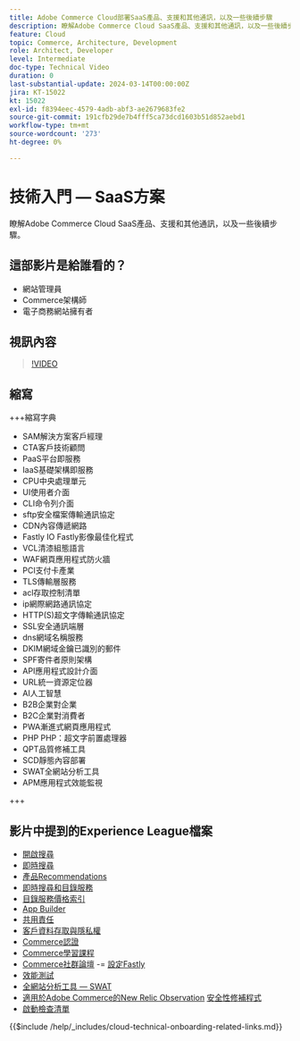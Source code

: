 ```yaml
---
title: Adobe Commerce Cloud部署SaaS產品、支援和其他通訊，以及一些後續步驟
description: 瞭解Adobe Commerce Cloud SaaS產品、支援和其他通訊，以及一些後續步驟。
feature: Cloud
topic: Commerce, Architecture, Development
role: Architect, Developer
level: Intermediate
doc-type: Technical Video
duration: 0
last-substantial-update: 2024-03-14T00:00:00Z
jira: KT-15022
kt: 15022
exl-id: f8394eec-4579-4adb-abf3-ae2679683fe2
source-git-commit: 191cfb29de7b4fff5ca73dcd1603b51d852aebd1
workflow-type: tm+mt
source-wordcount: '273'
ht-degree: 0%

---
```


# 技術入門 — SaaS方案

瞭解Adobe Commerce Cloud SaaS產品、支援和其他通訊，以及一些後續步驟。

## 這部影片是給誰看的？

- 網站管理員
- Commerce架構師
- 電子商務網站擁有者

## 視訊內容

>[!VIDEO](https://video.tv.adobe.com/v/3427902?learn=on)

## 縮寫

+++縮寫字典

- SAM解決方案客戶經理
- CTA客戶技術顧問
- PaaS平台即服務
- IaaS基礎架構即服務
- CPU中央處理單元
- UI使用者介面
- CLI命令列介面
- sftp安全檔案傳輸通訊協定
- CDN內容傳遞網路
- Fastly IO Fastly影像最佳化程式
- VCL清漆組態語言
- WAF網頁應用程式防火牆
- PCI支付卡產業
- TLS傳輸層服務
- acl存取控制清單
- ip網際網路通訊協定
- HTTP(S)超文字傳輸通訊協定
- SSL安全通訊端層
- dns網域名稱服務
- DKIM網域金鑰已識別的郵件
- SPF寄件者原則架構
- API應用程式設計介面
- URL統一資源定位器
- AI人工智慧
- B2B企業對企業
- B2C企業對消費者
- PWA漸進式網頁應用程式
- PHP PHP：超文字前置處理器
- QPT品質修補工具
- SCD靜態內容部署
- SWAT全網站分析工具
- APM應用程式效能監視

+++

## 影片中提到的Experience League檔案

- [開啟搜尋](https://experienceleague.adobe.com/docs/commerce-cloud-service/user-guide/configure/service/opensearch.html)
- [即時搜尋](https://experienceleague.adobe.com/docs/commerce-merchant-services/live-search/overview.html)
- [產品Recommendations](https://experienceleague.adobe.com/docs/commerce-merchant-services/product-recommendations/overview.html)
- [即時搜尋和目錄服務](https://experienceleague.adobe.com/docs/events/adobe-developers-live-recordings/2023/nov2023/nov-commerce/commerce-search-and-catalog-service.html)
- [目錄服務價格索引](https://experienceleague.adobe.com/docs/commerce-merchant-services/price-indexer/price-indexing.html)
- [App Builder](https://experienceleague.adobe.com/docs/commerce-learn/tutorials/adobe-developer-app-builder/app-builder-technical-overview.html)
- [共用責任](https://experienceleague.adobe.com/docs/commerce-operations/security-and-compliance/shared-responsibility.html)
- [客戶資料存取與隱私權](https://experienceleague.adobe.com/docs/commerce-knowledge-base/kb/announcements/commerce-announcements/adobe-support-customer-data-access-and-privacy.html)
- [Commerce認證](https://experienceleague.adobe.com/docs/certification/program/technical-certifications/ac/ac-overview.html)
- [Commerce學習課程](https://learning.adobe.com/catalog.html?products=Commerce)
- [Commerce社群論壇](https://community.magento.com/)
-= [設定Fastly](https://experienceleague.adobe.com/docs/commerce-cloud-service/user-guide/cdn/setup-fastly/fastly-configuration.html)
- [效能測試](https://experienceleague.adobe.com/en/docs/commerce-operations/implementation-playbook/best-practices/maintenance/backend-performance)
- [全網站分析工具 — SWAT](https://experienceleague.adobe.com/docs/commerce-knowledge-base/kb/support-tools/site-wide-analysis-tool/swat-tool-overview.html?)
- [適用於Adobe Commerce的New Relic Observation](https://experienceleague.adobe.com/docs/commerce-operations/tools/observation-for-adobe-commerce/intro.html)
  [安全性修補程式](https://experienceleague.adobe.com/docs/commerce-operations/release/notes/security-patches/overview.html)
- [啟動檢查清單](https://experienceleague.adobe.com/docs/commerce-cloud-service/user-guide/launch/checklist.html)

{{$include /help/_includes/cloud-technical-onboarding-related-links.md}}
